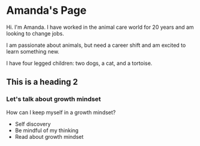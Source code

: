 # Amanda's Page

Hi. I'm Amanda. I have worked in the animal care world for 20 years and am looking to change jobs. 

I am passionate about animals, but need a career shift and am excited to learn something new.

I have four legged children: two dogs, a cat, and a tortoise.

## This is a heading 2

### Let's talk about growth mindset

How can I keep myself in a growth mindset?

- Self discovery
- Be mindful of my thinking
- Read about growth mindset
